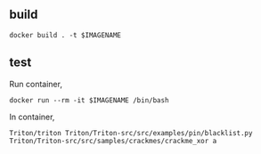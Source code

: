 ## build
```
docker build . -t $IMAGENAME
```

## test
Run container,
```
docker run --rm -it $IMAGENAME /bin/bash
```
In container,
```
Triton/triton Triton/Triton-src/src/examples/pin/blacklist.py Triton/Triton-src/src/samples/crackmes/crackme_xor a 
```
